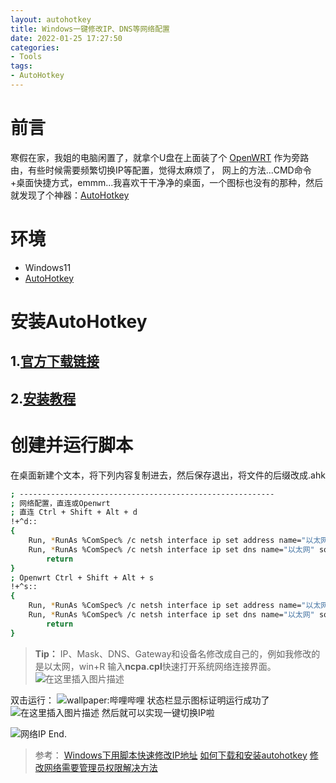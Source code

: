 ```yaml
---
layout: autohotkey
title: Windows一键修改IP、DNS等网络配置
date: 2022-01-25 17:27:50
categories: 
- Tools
tags:
- AutoHotkey
---
```

# 前言

寒假在家，我姐的电脑闲置了，就拿个U盘在上面装了个 [OpenWRT](https://baike.baidu.com/item/openWRT/3528947) 作为旁路由，有些时候需要频繁切换IP等配置，觉得太麻烦了， 网上的方法...CMD命令+桌面快捷方式，emmm...我喜欢干干净净的桌面，一个图标也没有的那种，然后就发现了个神器：[AutoHotkey](https://www.autohotkey.com/)

# 环境

- Windows11
- [AutoHotkey](https://www.autohotkey.com/)

# 安装AutoHotkey

## 1.[官方下载链接](https://www.autohotkey.com/download/ahk-install.exe)

## 2.[安装教程](https://www.jianshu.com/p/4ec83b75c696)

# 创建并运行脚本

在桌面新建个文本，将下列内容复制进去，然后保存退出，将文件的后缀改成.ahk

```bash
; ---------------------------------------------------------
; 网络配置，直连或Openwrt
; 直连 Ctrl + Shift + Alt + d
!+^d::
{
    Run, *RunAs %ComSpec% /c netsh interface ip set address name="以太网" source=static addr=192.168.31.3 mask=255.255.255.0 gateway=192.168.31.1 1,,hide
    Run, *RunAs %ComSpec% /c netsh interface ip set dns name="以太网" source=static addr=192.168.31.1,,hide
        return
}
; Openwrt Ctrl + Shift + Alt + s
!+^s::
{
    Run, *RunAs %ComSpec% /c netsh interface ip set address name="以太网" source=static addr=192.168.31.3 mask=255.255.255.0 gateway=192.168.31.11 1,,hide
    Run, *RunAs %ComSpec% /c netsh interface ip set dns name="以太网" source=static addr=192.168.31.11,,hide
        return
}
```

> **Tip：** IP、Mask、DNS、Gateway和设备名修改成自己的，例如我修改的是以太网，win+R 输入**ncpa.cpl**快速打开系统网络连接界面。
> ![在这里插入图片描述](https://img-blog.csdnimg.cn/0e436c29c5804ec7b665ccff9f6ac3db.png?x-oss-process=image/watermark,type_d3F5LXplbmhlaQ,shadow_50,text_Q1NETiBA6Iqx6Zuq6ZqP6aOO5LiN5Y6M55yL,size_20,color_FFFFFF,t_70,g_se,x_16)

双击运行：
![wallpaper:哔哩哔哩](https://img-blog.csdnimg.cn/c03ada0a0c0347ccaa02b8516efd1fdd.png?x-oss-process=image/watermark,type_d3F5LXplbmhlaQ,shadow_50,text_Q1NETiBA6Iqx6Zuq6ZqP6aOO5LiN5Y6M55yL,size_16,color_FFFFFF,t_70,g_se,x_16)
状态栏显示图标证明运行成功了
![在这里插入图片描述](https://img-blog.csdnimg.cn/8547e91755134cbe877293761eb9a059.png)
然后就可以实现一键切换IP啦

![网络IP](https://img-blog.csdnimg.cn/d8ce2ed6a6894a61a06bfb70537581f5.png?x-oss-process=image/watermark,type_d3F5LXplbmhlaQ,shadow_50,text_Q1NETiBA6Iqx6Zuq6ZqP6aOO5LiN5Y6M55yL,size_18,color_FFFFFF,t_70,g_se,x_16)
End.
> 参考：
> [Windows下用脚本快速修改IP地址](https://blog.csdn.net/violet_echo_0908/article/details/50375946)
> [如何下载和安装autohotkey](https://www.jianshu.com/p/4ec83b75c696)
> [修改网络需要管理员权限解决方法](https://www.autohotkey.com/boards/viewtopic.php?t=36639)
